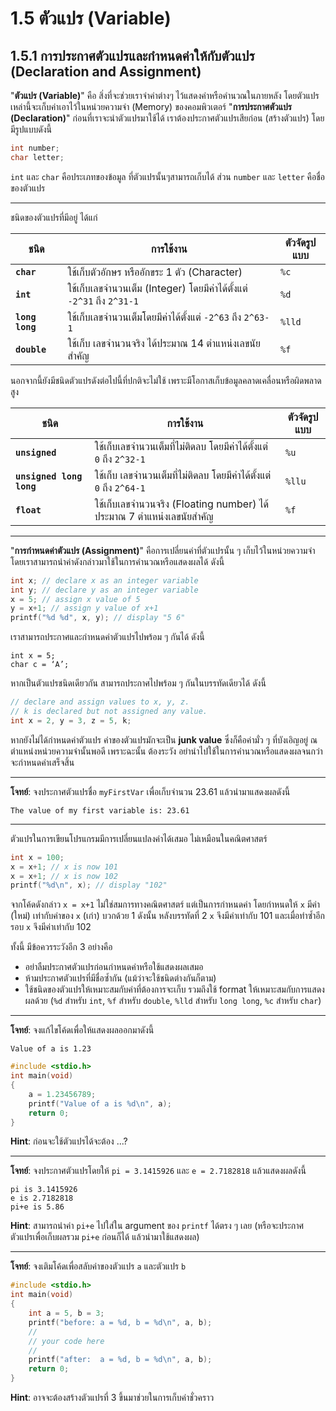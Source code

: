 # 1.5 ตัวแปร (Variable)

## 1.5.1 การประกาศตัวแปรและกำหนดค่าให้กับตัวแปร (Declaration and Assignment)

"**ตัวแปร (Variable)**"  คือ สิ่งที่จะช่วยเราจำค่าต่างๆ ไว้แสดงค่าหรือคำนวณในภายหลัง โดยตัวแปรเหล่านี้จะเก็บค่าเอาไว้ในหน่วยความจำ (Memory) ของคอมพิวเตอร์
"**การประกาศตัวแปร (Declaration)**" ก่อนที่เราจะนำตัวแปรมาใช้ได้ เราต้องประกาศตัวแปรเสียก่อน (สร้างตัวแปร) โดยมีรูปแบบดังนี้

```cpp
int number;
char letter;
```

`int` และ `char` คือประเภทของข้อมูล ที่ตัวแปรนั้นๆสามารถเก็บได้ ส่วน `number` และ `letter` คือชื่อของตัวแปร

---

ชนิดของตัวแปรที่มีอยู่ ได้แก่

| ชนิด | การใช้งาน | ตัวจัดรูปแบบ |
|--|--|--|
| **`char`** | ใช้เก็บตัวอักษร หรืออักขระ 1 ตัว (Character) | `%c` |
| **`int`** | ใช้เก็บเลขจำนวนเต็ม (Integer) โดยมีค่าได้ตั้งแต่ `-2^31` ถึง `2^31-1` | `%d` |
| **`long long`** | ใช้เก็บเลขจำนวนเต็มโดยมีค่าได้ตั้งแต่ `-2^63` ถึง `2^63-1` | `%lld` |
| **`double`** | ใช้เก็บ เลขจำนวนจริง ได้ประมาณ 14 ตำแหน่งเลขนัยสำคัญ | `%f`

นอกจากนี้ยังมีชนิดตัวแปรดังต่อไปนี้ที่ปกติจะไม่ใช้ เพราะมีโอกาสเก็บข้อมูลคลาดเคลื่อนหรือผิดพลาดสูง

| ชนิด | การใช้งาน | ตัวจัดรูปแบบ |
|--|--|--|
| **`unsigned`** | ใช้เก็บเลขจำนวนเต็มที่ไม่ติดลบ โดยมีค่าได้ตั้งแต่ `0` ถึง `2^32-1` | `%u` |
| **`unsigned long long`** | ใช้เก็บ เลขจำนวนเต็มที่ไม่ติดลบ โดยมีค่าได้ตั้งแต่ `0` ถึง `2^64-1` | `%llu` |
| **`float`** | ใช้เก็บเลขจำนวนจริง (Floating number) ได้ประมาณ 7 ตำแหน่งเลขนัยสำคัญ | `%f`

---

"**การกำหนดค่าตัวแปร (Assignment)**" คือการเปลี่ยนค่าที่ตัวแปรนั้น ๆ เก็บไว้ในหน่วยความจำ โดยเราสามารถนำค่าดังกล่าวมาใช้ในการคำนวณหรือแสดงผลได้ ดังนี้

```cpp
int x; // declare x as an integer variable
int y; // declare y as an integer variable
x = 5; // assign x value of 5
y = x+1; // assign y value of x+1
printf("%d %d", x, y); // display "5 6"
```

เราสามารถประกาศและกำหนดค่าตัวแปรไปพร้อม ๆ กันได้ ดังนี้
```
int x = 5;
char c = ‘A’;
```

หากเป็นตัวแปรชนิดเดียวกัน สามารถประกาศไปพร้อม ๆ กันในบรรทัดเดียวได้ ดังนี้

```cpp
// declare and assign values to x, y, z.
// k is declared but not assigned any value.
int x = 2, y = 3, z = 5, k;
```

หากยังไม่ได้กำหนดค่าตัวแปร ค่าของตัวแปรมักจะเป็น **junk value** ซึ่งก็คือค่ามั่ว ๆ ที่บังเอิญอยู่ ณ ตำแหน่งหน่วยความจำนั้นพอดี เพราะฉะนั้น ต้องระวัง อย่านำไปใช้ในการคำนวณหรือแสดงผลจนกว่าจะกำหนดค่าเสร็จสิ้น

---

**โจทย์**: จงประกาศตัวแปรชื่อ `myFirstVar` เพื่อเก็บจำนวน 23.61 แล้วนำมาแสดงผลดังนี้

```
The value of my first variable is: 23.61
```

---

ตัวแปรในการเขียนโปรแกรมมีการเปลี่ยนแปลงค่าได้เสมอ ไม่เหมือนในคณิตศาสตร์

```cpp
int x = 100;
x = x+1; // x is now 101
x = x+1; // x is now 102
printf("%d\n", x); // display "102"
```

จากโค้ดดังกล่าว `x = x+1` ไม่ใช่สมการทางคณิตศาสตร์ แต่เป็นการกำหนดค่า โดยกำหนดให้ `x` มีค่า (ใหม่) เท่ากับค่าของ `x` (เก่า) บวกด้วย 1 ดังนั้น หลังบรรทัดที่ 2 `x` จึงมีค่าเท่ากับ 101 และเมื่อทำซ้ำอีกรอบ `x` จึงมีค่าเท่ากับ 102

ทั้งนี้ มีข้อควรระวังอีก 3 อย่างคือ
- อย่าลืมประกาศตัวแปรก่อนกำหนดค่าหรือใช้แสดงผลเสมอ
- ห้ามประกาศตัวแปรที่มีชื่อซ้ำกัน (แม้ว่าจะใช้ชนิดต่างกันก็ตาม)
- ใช้ชนิดของตัวแปรให้เหมาะสมกับค่าที่ต้องการจะเก็บ รวมถึงใช้ format ให้เหมาะสมกับการแสดงผลด้วย (`%d` สำหรับ `int`, `%f` สำหรับ `double`, `%lld` สำหรับ `long long`, `%c` สำหรับ `char`)

---

**โจทย์**: จงแก้ไขโค้ดเพื่อให้แสดงผลออกมาดังนี้

```
Value of a is 1.23
```

```cpp
#include <stdio.h>
int main(void)
{
    a = 1.23456789;
    printf("Value of a is %d\n", a);
    return 0;
}
```

**Hint**: ก่อนจะใช้ตัวแปรได้จะต้อง ...?

---

**โจทย์**: จงประกาศตัวแปรโดยให้ `pi = 3.1415926` และ `e = 2.7182818` แล้วแสดงผลดังนี้

```
pi is 3.1415926
e is 2.7182818
pi+e is 5.86
```

**Hint**: สามารถนำค่า `pi+e` ไปใส่ใน argument ของ `printf` ได้ตรง ๆ เลย (หรือจะประกาศตัวแปรเพื่อเก็บผลรวม `pi+e` ก่อนก็ได้ แล้วนำมาใช้แสดงผล)

---

**โจทย์**: จงเติมโค้ดเพื่อสลับค่าของตัวแปร `a` และตัวแปร `b`

```cpp
#include <stdio.h>
int main(void)
{
    int a = 5, b = 3;
    printf("before: a = %d, b = %d\n", a, b);
    //
    // your code here
    // 
    printf("after:  a = %d, b = %d\n", a, b);
    return 0;
}
```

**Hint**:  อาจจะต้องสร้างตัวแปรที่ 3 ขึ้นมาช่วยในการเก็บค่าชั่วคราว